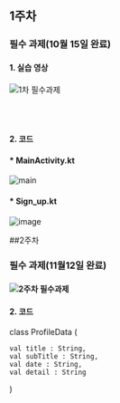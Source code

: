 ## 1주차

### 필수 과제(10월 15일 완료)

#### 1. 실습 영상

![1차 필수과제](https://user-images.githubusercontent.com/62228195/96252438-f316fa80-0fec-11eb-8eeb-372cf68038c2.gif)  



</br>  
</br>  

#### 2. 코드


#### * MainActivity.kt
![main](https://user-images.githubusercontent.com/62228195/96252265-a7fce780-0fec-11eb-9f0d-76e6ee393f55.PNG)


#### * Sign_up.kt
![image](https://user-images.githubusercontent.com/62228195/96252336-c4991f80-0fec-11eb-8cc6-5b7f77ebfd66.png)



##2주차

### 필수 과제(11월12일 완료)

#### ![2주차 필수과제](https://user-images.githubusercontent.com/62228195/98955736-956dc380-2542-11eb-9f10-8e3f9b5232ea.gif)

#### 2. 코드

class ProfileData (

    val title : String,
    val subTitle : String,
    val date : String,
    val detail : String
)
